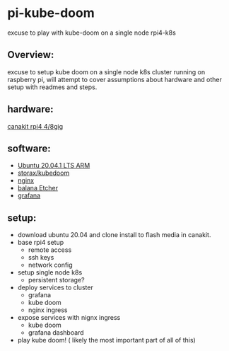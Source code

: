 # pi-kube-doom
excuse to play with kube-doom on a single node rpi4-k8s 
## Overview:
  
  excuse to setup kube doom on a single node k8s cluster running on raspberry pi, will attempt to cover assumptions about hardware and other setup with readmes and steps.
  
## hardware:

[canakit rpi4 4/8gig](https://www.canakit.com/raspberry-pi-4-starter-kit.html)

## software:

- [Ubuntu 20.04.1 LTS ARM](https://ubuntu.com/download/server/arm)
- [storax/kubedoom](https://github.com/storax/kubedoom)
- [nginx](https://www.nginx.com/)
- [balana Etcher](https://www.balena.io/etcher/)
- [grafana](https://grafana.com/)

## setup:

  - download ubuntu 20.04 and clone install to flash media in canakit.
  - base rpi4 setup
    - remote access
    - ssh keys
    - network config
  - setup single node k8s
    - persistent storage?
  - deploy services to cluster
    - grafana
    - kube doom
    - nginx ingress
  - expose services with nignx ingress
    - kube doom
    - grafana dashboard
  - play kube doom! ( likely the most important part of all of this)

